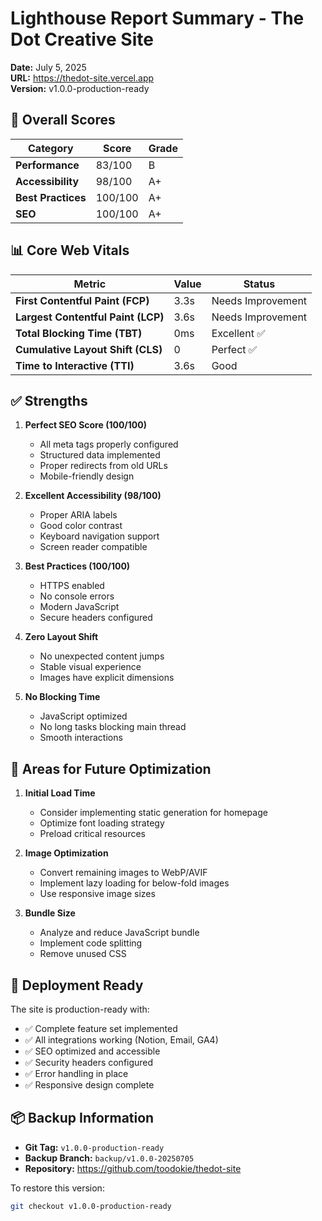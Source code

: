 # Lighthouse Report Summary - The Dot Creative Site

**Date:** July 5, 2025  
**URL:** https://thedot-site.vercel.app  
**Version:** v1.0.0-production-ready

## 🎯 Overall Scores

| Category | Score | Grade |
|----------|-------|-------|
| **Performance** | 83/100 | B |
| **Accessibility** | 98/100 | A+ |
| **Best Practices** | 100/100 | A+ |
| **SEO** | 100/100 | A+ |

## 📊 Core Web Vitals

| Metric | Value | Status |
|--------|-------|--------|
| **First Contentful Paint (FCP)** | 3.3s | Needs Improvement |
| **Largest Contentful Paint (LCP)** | 3.6s | Needs Improvement |
| **Total Blocking Time (TBT)** | 0ms | Excellent ✅ |
| **Cumulative Layout Shift (CLS)** | 0 | Perfect ✅ |
| **Time to Interactive (TTI)** | 3.6s | Good |

## ✅ Strengths

1. **Perfect SEO Score (100/100)**
   - All meta tags properly configured
   - Structured data implemented
   - Proper redirects from old URLs
   - Mobile-friendly design

2. **Excellent Accessibility (98/100)**
   - Proper ARIA labels
   - Good color contrast
   - Keyboard navigation support
   - Screen reader compatible

3. **Best Practices (100/100)**
   - HTTPS enabled
   - No console errors
   - Modern JavaScript
   - Secure headers configured

4. **Zero Layout Shift**
   - No unexpected content jumps
   - Stable visual experience
   - Images have explicit dimensions

5. **No Blocking Time**
   - JavaScript optimized
   - No long tasks blocking main thread
   - Smooth interactions

## 🔧 Areas for Future Optimization

1. **Initial Load Time**
   - Consider implementing static generation for homepage
   - Optimize font loading strategy
   - Preload critical resources

2. **Image Optimization**
   - Convert remaining images to WebP/AVIF
   - Implement lazy loading for below-fold images
   - Use responsive image sizes

3. **Bundle Size**
   - Analyze and reduce JavaScript bundle
   - Implement code splitting
   - Remove unused CSS

## 🚀 Deployment Ready

The site is production-ready with:
- ✅ Complete feature set implemented
- ✅ All integrations working (Notion, Email, GA4)
- ✅ SEO optimized and accessible
- ✅ Security headers configured
- ✅ Error handling in place
- ✅ Responsive design complete

## 📦 Backup Information

- **Git Tag:** `v1.0.0-production-ready`
- **Backup Branch:** `backup/v1.0.0-20250705`
- **Repository:** https://github.com/toodokie/thedot-site

To restore this version:
```bash
git checkout v1.0.0-production-ready
```